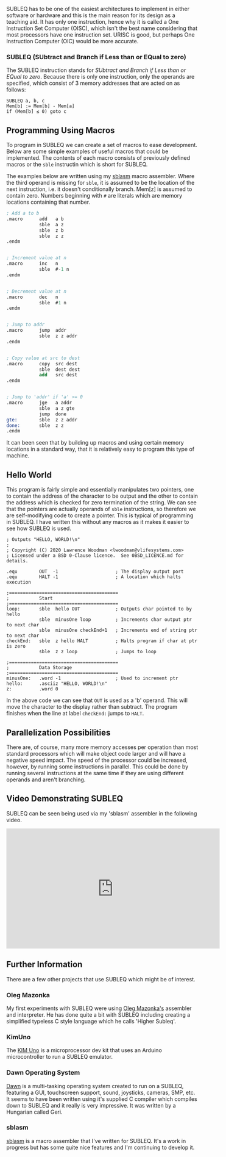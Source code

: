 SUBLEQ has to be one of the easiest architectures to implement in either software or hardware and this is the main reason for its design as a teaching aid.  It has only one instruction, hence why it is called a One Instruction Set Computer (OISC), which isn't the best name considering that most processors have one instruction set.  URISC is good, but perhaps One Instruction Computer (OIC) would be more accurate.

### SUBLEQ (SUbtract and Branch if Less than or EQual to zero)

The SUBLEQ instruction stands for _SUbtract and Branch if Less than or EQual to zero_.  Because there is only one instruction, only the operands are specified, which consist of 3 memory addresses that are acted on as follows:

```` text
SUBLEQ a, b, c
Mem[b] := Mem[b] - Mem[a]
if (Mem[b] ≤ 0) goto c
````

## Programming Using Macros
To program in SUBLEQ we can create a set of macros to ease development.  Below are some simple examples of useful macros that could be implemented.  The contents of each macro consists of previously defined macros or the `sble` instructin which is short for SUBLEQ.

The examples below are written using my [sblasm](https://github.com/lawrencewoodman/sblasm) macro assembler.  Where the third operand is missing for `sble`, it is assumed to be the location of the next instruction, i.e. it doesn't conditionally branch.  Mem\[z\] is assumed to contain zero.  Numbers beginning with `#` are literals which are memory locations containing that number.

``` nasm
; Add a to b
.macro      add   a b
            sble  a z
            sble  z b
            sble  z z
.endm


; Increment value at n
.macro      inc   n
            sble  #-1 n
.endm


; Decrement value at n
.macro      dec   n
            sble  #1 n
.endm


; Jump to addr
.macro      jump  addr
            sble  z z addr
.endm


; Copy value at src to dest
.macro      copy  src dest
            sble  dest dest
            add   src dest
.endm


; Jump to 'addr' if 'a' >= 0
.macro      jge   a addr
            sble  a z gte
            jump  done
gte:        sble  z z addr
done:       sble  z z
.endm
```

It can been seen that by building up macros and using certain memory locations in a standard way, that it is relatively easy to program this type of machine.

## Hello World
This program is fairly simple and essentially manipulates two pointers, one to contain the address of the character to be output and the other to contain the address which is checked for zero termination of the string.  We can see that the pointers are actually operands of `sble` instructions, so therefore we are self-modifying code to create a pointer.  This is typical of programming in SUBLEQ.  I have written
this without any macros as it makes it easier to see how SUBLEQ is used.

```
; Outputs "HELLO, WORLD!\n"
;
; Copyright (C) 2020 Lawrence Woodman <lwoodman@vlifesystems.com>
; Licensed under a BSD 0-Clause licence.  See 0BSD_LICENCE.md for details.

.equ        OUT  -1                     ; The display output port
.equ        HALT -1                     ; A location which halts execution

;========================================
;           Start
;========================================
loop:       sble  hello OUT             ; Outputs char pointed to by hello
            sble  minusOne loop         ; Increments char output ptr to next char
            sble  minusOne checkEnd+1   ; Increments end of string ptr to next char
checkEnd:   sble  z hello HALT          ; Halts program if char at ptr is zero
            sble  z z loop              ; Jumps to loop

;========================================
;           Data Storage
;========================================
minusOne:   .word -1                    ; Used to increment ptr
hello:      .asciiz "HELLO, WORLD!\n"
z:          .word 0
```

In the above code we can see that `OUT` is used as a 'b' operand.  This will move the character to the display rather than subtract.  The program finishes when the line at label `checkEnd:` jumps to `HALT`.

## Parallelization Possibilities
There are, of course, many more memory accesses per operation than most standard processors which will make object code larger and will have a negative speed impact.  The speed of the processor could be increased, however, by running some instructions in parallel.  This could be done by running several instructions at the same time if they are using different operands and aren't branching.

## Video Demonstrating SUBLEQ

SUBLEQ can be seen being used via my 'sblasm' assembler in the following video.

<div class="youtube-wrapper">
<iframe width="560" height="315" src="https://www.youtube.com/embed/o0e7_U7ZmBM" frameborder="0" allow="accelerometer; autoplay; encrypted-media; gyroscope; picture-in-picture" allowfullscreen></iframe>
</div>


## Further Information
There are a few other projects that use SUBLEQ which might be of interest.

### Oleg Mazonka
My first experiments with SUBLEQ were using [Oleg Mazonka's](http://mazonka.com/subleq/index.html) assembler and interpreter.  He has done quite a bit with SUBLEQ including creating a simplified typeless C style language which he calls 'Higher Subleq'.

### KimUno

The [KIM Uno](https://www.instructables.com/id/The-KIM-Uno-a-5-Microprocessor-Dev-Kit-Emulator/) is a microprocessor dev kit that uses an Arduino microcontroller to run a SUBLEQ emulator.

### Dawn Operating System

[Dawn](http://gerigeri.uw.hu/DawnOS/index.html) is a multi-tasking operating system created to run on a SUBLEQ, featuring a GUI, touchscreen support, sound, joysticks, cameras, SMP, etc.  It seems to have been written using it's supplied C compiler which compiles down to SUBLEQ and it really is very impressive.  It was written by a Hungarian called Geri.

### sblasm

[sblasm](https://github.com/lawrencewoodman/sblasm) is a macro assembler that I've written for SUBLEQ.  It's a work in progress but has some quite nice features and I'm continuing to develop it.
